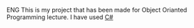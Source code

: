 ENG
This is my project that has been made for Object Orianted Programming lecture. I have used [C#][1]







[1]:https://learn.microsoft.com/en-us/dotnet/csharp/
